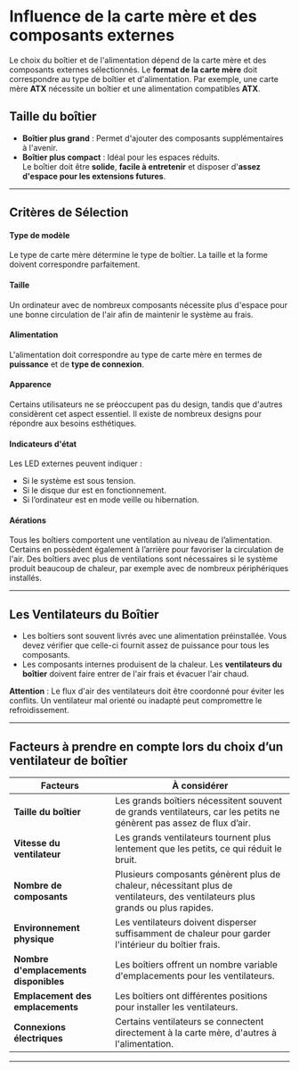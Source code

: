 

# Influence de la carte mère et des composants externes

Le choix du boîtier et de l'alimentation dépend de la carte mère et des composants externes sélectionnés. Le **format de la carte mère** doit correspondre au type de boîtier et d'alimentation. Par exemple, une carte mère **ATX** nécessite un boîtier et une alimentation compatibles **ATX**.

## Taille du boîtier

- **Boîtier plus grand** : Permet d'ajouter des composants supplémentaires à l'avenir.
- **Boîtier plus compact** : Idéal pour les espaces réduits.  
    Le boîtier doit être **solide**, **facile à entretenir** et disposer d'**assez d'espace pour les extensions futures**.

---

## Critères de Sélection

#### **Type de modèle**

Le type de carte mère détermine le type de boîtier. La taille et la forme doivent correspondre parfaitement.

#### **Taille**

Un ordinateur avec de nombreux composants nécessite plus d'espace pour une bonne circulation de l'air afin de maintenir le système au frais.

#### **Alimentation**

L'alimentation doit correspondre au type de carte mère en termes de **puissance** et de **type de connexion**.

#### **Apparence**

Certains utilisateurs ne se préoccupent pas du design, tandis que d'autres considèrent cet aspect essentiel. Il existe de nombreux designs pour répondre aux besoins esthétiques.

#### **Indicateurs d'état**

Les LED externes peuvent indiquer :

- Si le système est sous tension.
- Si le disque dur est en fonctionnement.
- Si l’ordinateur est en mode veille ou hibernation.

#### **Aérations**

Tous les boîtiers comportent une ventilation au niveau de l’alimentation. Certains en possèdent également à l’arrière pour favoriser la circulation de l'air. Des boîtiers avec plus de ventilations sont nécessaires si le système produit beaucoup de chaleur, par exemple avec de nombreux périphériques installés.

---

## Les Ventilateurs du Boîtier

- Les boîtiers sont souvent livrés avec une alimentation préinstallée. Vous devez vérifier que celle-ci fournit assez de puissance pour tous les composants.
- Les composants internes produisent de la chaleur. Les **ventilateurs du boîtier** doivent faire entrer de l'air frais et évacuer l'air chaud.

**Attention** : Le flux d'air des ventilateurs doit être coordonné pour éviter les conflits. Un ventilateur mal orienté ou inadapté peut compromettre le refroidissement.


---

## Facteurs à prendre en compte lors du choix d’un ventilateur de boîtier

|Facteurs|À considérer|
|---|---|
|**Taille du boîtier**|Les grands boîtiers nécessitent souvent de grands ventilateurs, car les petits ne génèrent pas assez de flux d’air.|
|**Vitesse du ventilateur**|Les grands ventilateurs tournent plus lentement que les petits, ce qui réduit le bruit.|
|**Nombre de composants**|Plusieurs composants génèrent plus de chaleur, nécessitant plus de ventilateurs, des ventilateurs plus grands ou plus rapides.|
|**Environnement physique**|Les ventilateurs doivent disperser suffisamment de chaleur pour garder l'intérieur du boîtier frais.|
|**Nombre d'emplacements disponibles**|Les boîtiers offrent un nombre variable d'emplacements pour les ventilateurs.|
|**Emplacement des emplacements**|Les boîtiers ont différentes positions pour installer les ventilateurs.|
|**Connexions électriques**|Certains ventilateurs se connectent directement à la carte mère, d'autres à l'alimentation.|

---